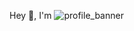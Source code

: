 Hey 👋, I'm 
![profile_banner](https://github.com/desyed/desyed/assets/18189873/38d87836-f987-45f2-8102-dba7c5935e05)

